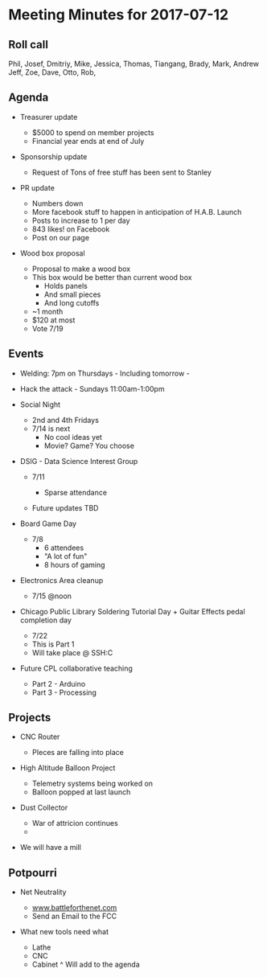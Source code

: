 Meeting Minutes for 2017-07-12
==============================

Roll call
---------
Phil, Josef, Dmitriy, Mike, Jessica, Thomas, Tiangang, Brady, Mark, Andrew Jeff, Zoe, Dave, Otto, Rob, 


Agenda
------
- Treasurer update
  - $5000 to spend on member projects
  - Financial year ends at end of July

- Sponsorship update
  - Request of Tons of free stuff has been sent to Stanley

- PR update
  - Numbers down 
  - More facebook stuff to happen in anticipation of H.A.B. Launch
  - Posts to increase to 1 per day
  - 843 likes! on Facebook
  - Post on our page

- Wood box proposal
  - Proposal to make a wood box
  - This box would be better than current wood box
     - Holds panels
     - And small pieces
     - And long cutoffs
  - ~1 month
  - $120 at most
  - Vote 7/19

Events
------
- Welding: 7pm on Thursdays - Including tomorrow -  
- Hack the attack - Sundays 11:00am-1:00pm

- Social Night
  - 2nd and 4th Fridays
  - 7/14 is next
     - No cool ideas yet
     - Movie? Game? You choose


- DSIG - Data Science Interest Group
  - 7/11 
    - Sparse attendance

  - Future updates TBD
 
- Board Game Day
  - 7/8
    - 6 attendees
    - "A lot of fun"
    - 8 hours of gaming

- Electronics Area cleanup
  - 7/15 @noon

- Chicago Public Library Soldering Tutorial Day + Guitar Effects pedal completion day
  - 7/22
  - This is Part 1
  - Will take place @ SSH:C

- Future CPL collaborative teaching
  - Part 2 - Arduino
  - Part 3 - Processing


Projects
--------
- CNC Router
  - PIeces are falling into place

- High Altitude Balloon Project
  - Telemetry systems being worked on
  - Balloon popped at last launch

- Dust Collector
  - War of attricion continues
  - 

- We will have a mill
  


Potpourri
---------
- Net Neutrality
  - www.battleforthenet.com
  - Send an Email to the FCC

- What new tools need what
  - Lathe
  - CNC
  - Cabinet
^ Will add to the agenda 





















